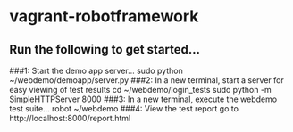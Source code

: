 # vagrant-robotframework
## Run the following to get started...
###1: Start the demo app server...
	sudo python ~/webdemo/demoapp/server.py
###2: In a new terminal, start a server for easy viewing of test results
	cd ~/webdemo/login_tests
	sudo python -m SimpleHTTPServer 8000
###3: In a new terminal, execute the webdemo test suite...
	robot ~/webdemo
###4: View the test report
go to http://localhost:8000/report.html